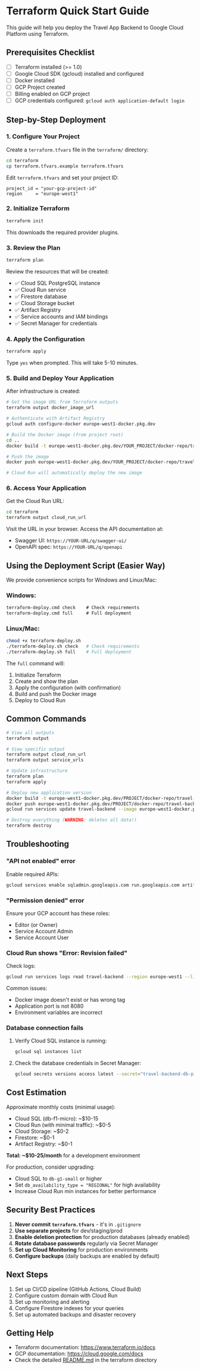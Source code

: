 # Terraform Quick Start Guide

This guide will help you deploy the Travel App Backend to Google Cloud Platform using Terraform.

## Prerequisites Checklist

- [ ] Terraform installed (>= 1.0)
- [ ] Google Cloud SDK (gcloud) installed and configured
- [ ] Docker installed
- [ ] GCP Project created
- [ ] Billing enabled on GCP project
- [ ] GCP credentials configured: `gcloud auth application-default login`

## Step-by-Step Deployment

### 1. Configure Your Project

Create a `terraform.tfvars` file in the `terraform/` directory:

```bash
cd terraform
cp terraform.tfvars.example terraform.tfvars
```

Edit `terraform.tfvars` and set your project ID:

```hcl
project_id = "your-gcp-project-id"
region     = "europe-west1"
```

### 2. Initialize Terraform

```bash
terraform init
```

This downloads the required provider plugins.

### 3. Review the Plan

```bash
terraform plan
```

Review the resources that will be created:
- ✅ Cloud SQL PostgreSQL instance
- ✅ Cloud Run service
- ✅ Firestore database
- ✅ Cloud Storage bucket
- ✅ Artifact Registry
- ✅ Service accounts and IAM bindings
- ✅ Secret Manager for credentials

### 4. Apply the Configuration

```bash
terraform apply
```

Type `yes` when prompted. This will take 5-10 minutes.

### 5. Build and Deploy Your Application

After infrastructure is created:

```bash
# Get the image URL from Terraform outputs
terraform output docker_image_url

# Authenticate with Artifact Registry
gcloud auth configure-docker europe-west1-docker.pkg.dev

# Build the Docker image (from project root)
cd ..
docker build -t europe-west1-docker.pkg.dev/YOUR_PROJECT/docker-repo/travel-backend:latest .

# Push the image
docker push europe-west1-docker.pkg.dev/YOUR_PROJECT/docker-repo/travel-backend:latest

# Cloud Run will automatically deploy the new image
```

### 6. Access Your Application

Get the Cloud Run URL:

```bash
cd terraform
terraform output cloud_run_url
```

Visit the URL in your browser. Access the API documentation at:
- Swagger UI: `https://YOUR-URL/q/swagger-ui/`
- OpenAPI spec: `https://YOUR-URL/q/openapi`

## Using the Deployment Script (Easier Way)

We provide convenience scripts for Windows and Linux/Mac:

### Windows:

```cmd
terraform-deploy.cmd check    # Check requirements
terraform-deploy.cmd full     # Full deployment
```

### Linux/Mac:

```bash
chmod +x terraform-deploy.sh
./terraform-deploy.sh check   # Check requirements
./terraform-deploy.sh full    # Full deployment
```

The `full` command will:
1. Initialize Terraform
2. Create and show the plan
3. Apply the configuration (with confirmation)
4. Build and push the Docker image
5. Deploy to Cloud Run

## Common Commands

```bash
# View all outputs
terraform output

# View specific output
terraform output cloud_run_url
terraform output service_urls

# Update infrastructure
terraform plan
terraform apply

# Deploy new application version
docker build -t europe-west1-docker.pkg.dev/PROJECT/docker-repo/travel-backend:v2.0 .
docker push europe-west1-docker.pkg.dev/PROJECT/docker-repo/travel-backend:v2.0
gcloud run services update travel-backend --image europe-west1-docker.pkg.dev/PROJECT/docker-repo/travel-backend:v2.0 --region europe-west1

# Destroy everything (WARNING: deletes all data!)
terraform destroy
```

## Troubleshooting

### "API not enabled" error

Enable required APIs:

```bash
gcloud services enable sqladmin.googleapis.com run.googleapis.com artifactregistry.googleapis.com firestore.googleapis.com storage-api.googleapis.com
```

### "Permission denied" error

Ensure your GCP account has these roles:
- Editor (or Owner)
- Service Account Admin
- Service Account User

### Cloud Run shows "Error: Revision failed"

Check logs:

```bash
gcloud run services logs read travel-backend --region europe-west1 --limit 50
```

Common issues:
- Docker image doesn't exist or has wrong tag
- Application port is not 8080
- Environment variables are incorrect

### Database connection fails

1. Verify Cloud SQL instance is running:
   ```bash
   gcloud sql instances list
   ```

2. Check the database credentials in Secret Manager:
   ```bash
   gcloud secrets versions access latest --secret="travel-backend-db-password"
   ```

## Cost Estimation

Approximate monthly costs (minimal usage):

- Cloud SQL (db-f1-micro): ~$10-15
- Cloud Run (with minimal traffic): ~$0-5
- Cloud Storage: ~$0-2
- Firestore: ~$0-1
- Artifact Registry: ~$0-1

**Total: ~$10-25/month** for a development environment

For production, consider upgrading:
- Cloud SQL to `db-g1-small` or higher
- Set `db_availability_type = "REGIONAL"` for high availability
- Increase Cloud Run min instances for better performance

## Security Best Practices

1. **Never commit `terraform.tfvars`** - it's in `.gitignore`
2. **Use separate projects** for dev/staging/prod
3. **Enable deletion protection** for production databases (already enabled)
4. **Rotate database passwords** regularly via Secret Manager
5. **Set up Cloud Monitoring** for production environments
6. **Configure backups** (daily backups are enabled by default)

## Next Steps

1. Set up CI/CD pipeline (GitHub Actions, Cloud Build)
2. Configure custom domain with Cloud Run
3. Set up monitoring and alerting
4. Configure Firestore indexes for your queries
5. Set up automated backups and disaster recovery

## Getting Help

- Terraform documentation: https://www.terraform.io/docs
- GCP documentation: https://cloud.google.com/docs
- Check the detailed [README.md](terraform/README.md) in the terraform directory

